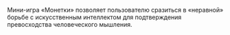 Мини-игра «Монетки» позволяет пользователю сразиться в «неравной» борьбе с искусственным интеллектом для подтверждения превосходства человеческого мышления.
